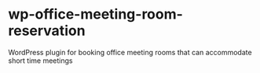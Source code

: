 # wp-office-meeting-room-reservation
WordPress plugin for booking office meeting rooms that can accommodate short time meetings
